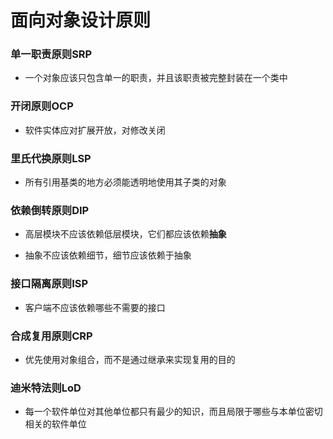 # 面向对象设计原则

### 单一职责原则SRP

* 一个对象应该只包含单一的职责，并且该职责被完整封装在一个类中
  
### 开闭原则OCP

* 软件实体应对扩展开放，对修改关闭
  
### 里氏代换原则LSP

* 所有引用基类的地方必须能透明地使用其子类的对象
  
### 依赖倒转原则DIP

* 高层模块不应该依赖低层模块，它们都应该依赖**抽象**
  
* 抽象不应该依赖细节，细节应该依赖于抽象
  
### 接口隔离原则ISP

* 客户端不应该依赖哪些不需要的接口
  
### 合成复用原则CRP

* 优先使用对象组合，而不是通过继承来实现复用的目的
  
### 迪米特法则LoD

* 每一个软件单位对其他单位都只有最少的知识，而且局限于哪些与本单位密切相关的软件单位
  
